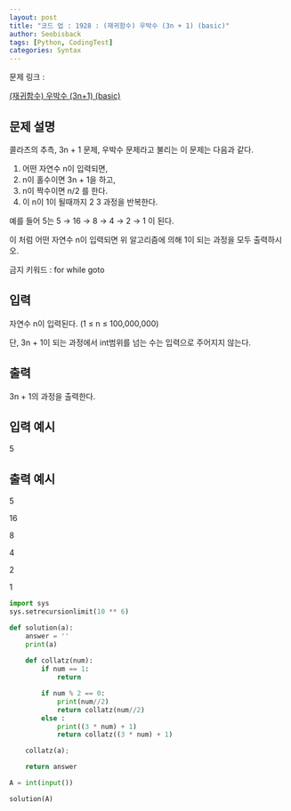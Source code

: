```yaml
---
layout: post
title: "코드 업 : 1928 : (재귀함수) 우박수 (3n + 1) (basic)"
author: Seobisback
tags: [Python, CodingTest]
categories: Syntax
---
```


문제 링크 :

[(재귀함수) 우박수 (3n+1) (basic)](https://codeup.kr/problem.php?id=1928)

## 문제 설명

콜라츠의 추측, 3n + 1 문제, 우박수 문제라고 불리는 이 문제는 다음과 같다.

1. 어떤 자연수 n이 입력되면,
2. n이 홀수이면 3n + 1을 하고,
3. n이 짝수이면 n/2 를 한다.
4. 이 n이 1이 될때까지 2 3 과정을 반복한다.

예를 들어 5는 5 → 16 → 8 → 4 → 2 → 1 이 된다.

이 처럼 어떤 자연수 n이 입력되면 위 알고리즘에 의해 1이 되는 과정을 모두 출력하시오.

금지 키워드 : for while goto

## 입력

자연수 n이 입력된다. (1 ≤ n ≤ 100,000,000)

단, 3n + 1이 되는 과정에서 int범위를 넘는 수는 입력으로 주어지지 않는다.

## 출력

3n + 1의 과정을 출력한다.

## 입력 예시

5

## 출력 예시

5

16

8

4

2

1

```python
import sys
sys.setrecursionlimit(10 ** 6)

def solution(a):
    answer = ''
    print(a)
    
    def collatz(num):
        if num == 1:
            return

        if num % 2 == 0:
            print(num//2)
            return collatz(num//2)
        else :
            print((3 * num) + 1)
            return collatz((3 * num) + 1)

    collatz(a);

    return answer

A = int(input())

solution(A)
```